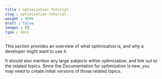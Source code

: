 ```yaml
---
title : optimization Tutorial
slug : optimization-tutorial
weight : 9996
draft : false
images : []
type : docs
---
```


This section provides an overview of what optimization is, and why a developer might want to use it.

It should also mention any large subjects within optimization, and link out to the related topics.  Since the Documentation for optimization is new, you may need to create initial versions of those related topics.

